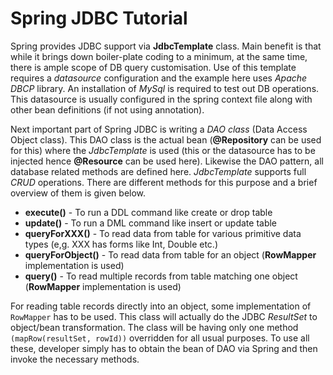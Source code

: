 # Spring JDBC Tutorial

Spring provides JDBC support via **JdbcTemplate** class. Main benefit is that while it brings down boiler-plate coding to a minimum, at the same time, there is ample scope of DB query customisation. Use of this template requires a *datasource* configuration and the example here uses *Apache DBCP* library. An installation of *MySql* is required to test out DB operations. This datasource is usually configured in the spring context file along with other bean definitions (if not using annotation).

Next important part of Spring JDBC is writing a *DAO class* (Data Access Object class). This DAO class is the actual bean (**@Repository** can be used for this) where the *JdbcTemplate* is used (this or the datasource has to be injected hence **@Resource** can be used here). Likewise the DAO pattern, all database related methods are defined here. *JdbcTemplate* supports full *CRUD* operations. There are different methods for this purpose and a brief overview of them is given below.

- **execute()** - To run a DDL command like create or drop table
- **update()** - To run a DML command like insert or update table
- **queryForXXX()** - To read data from table for various primitive data types (e,g. XXX has forms like Int, Double etc.)
- **queryForObject()** - To read data from table for an object (**RowMapper** implementation is used)
- **query()** - To read multiple records from table matching one object (**RowMapper** implementation is used)

For reading table records directly into an object, some implementation of `RowMapper` has to be used. This class will actually do the JDBC *ResultSet* to object/bean transformation. The class will be having only one method `(mapRow(resultSet, rowId))` overridden for all usual purposes. To use all these, developer simply has to obtain the bean of DAO via Spring and then invoke the necessary methods.

